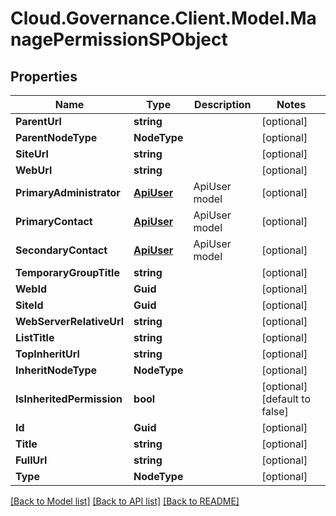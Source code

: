 # Cloud.Governance.Client.Model.ManagePermissionSPObject
## Properties

Name | Type | Description | Notes
------------ | ------------- | ------------- | -------------
**ParentUrl** | **string** |  | [optional] 
**ParentNodeType** | **NodeType** |  | [optional] 
**SiteUrl** | **string** |  | [optional] 
**WebUrl** | **string** |  | [optional] 
**PrimaryAdministrator** | [**ApiUser**](ApiUser.md) | ApiUser model | [optional] 
**PrimaryContact** | [**ApiUser**](ApiUser.md) | ApiUser model | [optional] 
**SecondaryContact** | [**ApiUser**](ApiUser.md) | ApiUser model | [optional] 
**TemporaryGroupTitle** | **string** |  | [optional] 
**WebId** | **Guid** |  | [optional] 
**SiteId** | **Guid** |  | [optional] 
**WebServerRelativeUrl** | **string** |  | [optional] 
**ListTitle** | **string** |  | [optional] 
**TopInheritUrl** | **string** |  | [optional] 
**InheritNodeType** | **NodeType** |  | [optional] 
**IsInheritedPermission** | **bool** |  | [optional] [default to false]
**Id** | **Guid** |  | [optional] 
**Title** | **string** |  | [optional] 
**FullUrl** | **string** |  | [optional] 
**Type** | **NodeType** |  | [optional] 

[[Back to Model list]](../README.md#documentation-for-models) [[Back to API list]](../README.md#documentation-for-api-endpoints) [[Back to README]](../README.md)

